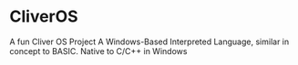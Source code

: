 # CliverOS
A fun Cliver OS Project
A Windows-Based Interpreted Language, similar in concept to BASIC.
Native to C/C++ in Windows
